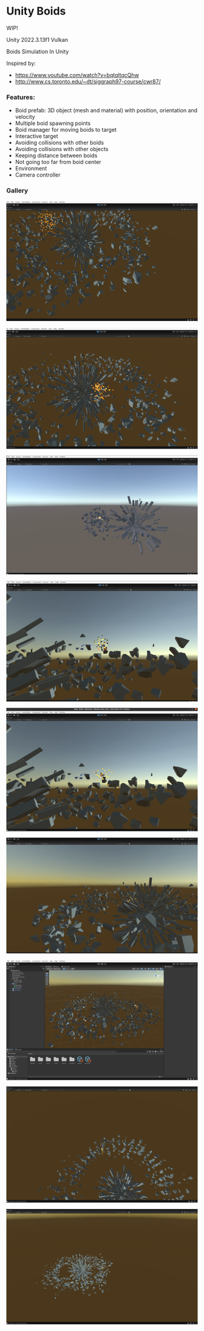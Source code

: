 # Unity Boids

WIP!

Unity 2022.3.13f1 Vulkan

Boids Simulation In Unity

Inspired by:
* https://www.youtube.com/watch?v=bqtqltqcQhw
* http://www.cs.toronto.edu/~dt/siggraph97-course/cwr87/

### Features:

* Boid prefab: 3D object (mesh and material) with position, orientation and velocity
* Multiple boid spawning points
* Boid manager for moving boids to target
* Interactive target
* Avoiding collisions with other boids
* Avoiding collisions with other objects
* Keeping distance between boids
* Not going too far from boid center
* Environment
* Camera controller

### Gallery

![](RepoData/11.png)

![](RepoData/12.png)

![](RepoData/4.png)

![](RepoData/5.png)

![](RepoData/6.png)

![](RepoData/7.png)

![](RepoData/8.png)

![](RepoData/9.png)

![](RepoData/10.png)
